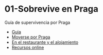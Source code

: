 # 01-Sobrevive en Praga
Guía de supervivencia por Praga
- [Guia](Guia.md) 
- [Moverse por Praga](Moverse.md)
- [En el restaurante y el alojamiento](Restaurantealojamiento.md)
- [Recursos online](Recursos.md)
  

